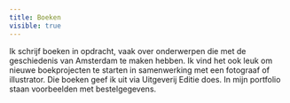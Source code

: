 ```yaml
---
title: Boeken
visible: true
---
```


Ik schrijf boeken in opdracht, vaak over onderwerpen die met de geschiedenis van Amsterdam te maken hebben. Ik vind het ook leuk om nieuwe boekprojecten te starten in samenwerking met een fotograaf of illustrator. Die boeken geef ik uit via Uitgeverij Editie does. In mijn portfolio staan voorbeelden met bestelgegevens.
